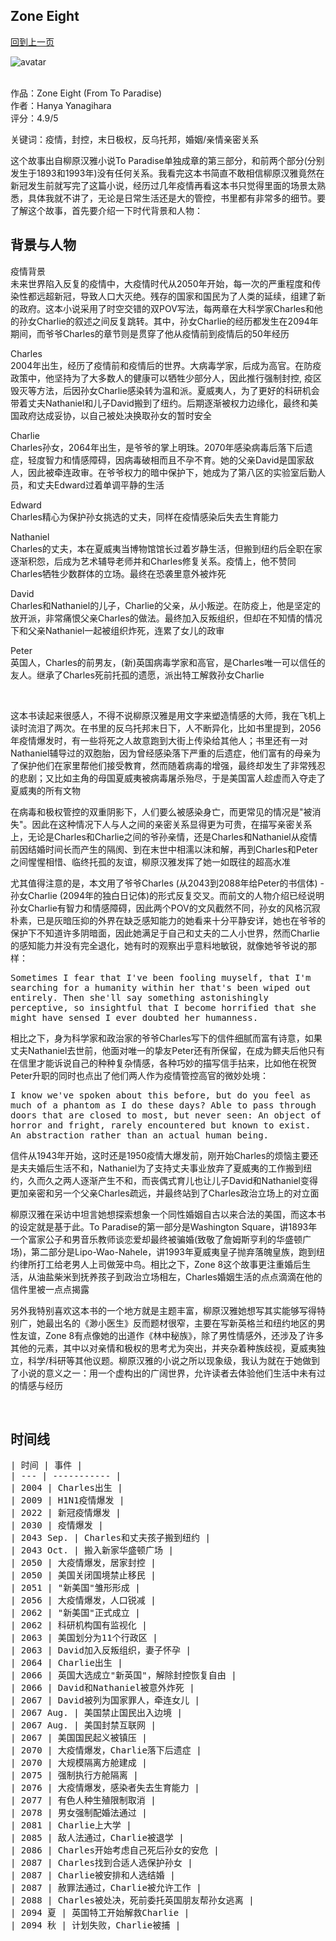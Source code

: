 ## Zone Eight
[回到上一页](https://boheme13.github.io/Reviews/)  &nbsp;&nbsp;

![avatar](https://www.thetimes.co.uk/imageserver/image/%2Fmethode%2Fsundaytimes%2Fprod%2Fweb%2Fbin%2F39deef50-626b-11ec-b5e6-0d64a8c5ca0d.jpg?crop=2667%2C1500%2C0%2C0)
<br>
<br>

<style>
  code {
    white-space : pre-wrap !important;
    word-break: break-word;
  }
  pre {
    white-space : pre-wrap !important;
    word-break: break-word;
  }
</style>

作品：Zone Eight (From To Paradise) <br>
作者：Hanya Yanagihara<br>
评分：4.9/5<br>

关键词：疫情，封控，末日极权，反乌托邦，婚姻/亲情亲密关系

这个故事出自柳原汉雅小说To Paradise单独成章的第三部分，和前两个部分(分别发生于1893和1993年)没有任何关系。我看完这本书简直不敢相信柳原汉雅竟然在新冠发生前就写完了这篇小说，经历过几年疫情再看这本书只觉得里面的场景太熟悉，具体我就不讲了，无论是日常生活还是大的管控，书里都有非常多的细节。要了解这个故事，首先要介绍一下时代背景和人物：

## 背景与人物

疫情背景 <br>
未来世界陷入反复的疫情中，大疫情时代从2050年开始，每一次的严重程度和传染性都远超新冠，导致人口大灭绝。残存的国家和国民为了人类的延续，组建了新的政府。这本小说采用了时空交错的双POV写法，每两章在大科学家Charles和他的孙女Charlie的叙述之间反复跳转。其中，孙女Charlie的经历都发生在2094年期间，而爷爷Charles的章节则是贯穿了他从疫情前到疫情后的50年经历

Charles <br>
2004年出生，经历了疫情前和疫情后的世界。大病毒学家，后成为高官。在防疫政策中，他坚持为了大多数人的健康可以牺牲少部分人，因此推行强制封控, 疫区毁灭等方法，后因孙女Charlie感染转为温和派。夏威夷人，为了更好的科研机会带着丈夫Nathaniel和儿子David搬到了纽约。后期逐渐被权力边缘化，最终和美国政府达成妥协，以自己被处决换取孙女的暂时安全

Charlie <br>
Charles孙女，2064年出生，是爷爷的掌上明珠。2070年感染病毒后落下后遗症，轻度智力和情感障碍，因病毒破相而且不孕不育。她的父亲David是国家敌人，因此被牵连政审。在爷爷权力的暗中保护下，她成为了第八区的实验室后勤人员，和丈夫Edward过着单调平静的生活

Edward <br>
Charles精心为保护孙女挑选的丈夫，同样在疫情感染后失去生育能力

Nathaniel <br>
Charles的丈夫，本在夏威夷当博物馆馆长过着岁静生活，但搬到纽约后全职在家逐渐积怨，后成为艺术辅导老师并和Charles修复关系。疫情上，他不赞同Charles牺牲少数群体的立场。最终在恐袭里意外被炸死

David <br>
Charles和Nathaniel的儿子，Charlie的父亲，从小叛逆。在防疫上，他是坚定的放开派，非常痛恨父亲Charles的做法。最终加入反叛组织，但却在不知情的情况下和父亲Nathaniel一起被组织炸死，连累了女儿的政审

Peter <br>
英国人，Charles的前男友，(新)英国病毒学家和高官，是Charles唯一可以信任的友人。继承了Charles死前托孤的遗愿，派出特工解救孙女Charlie

<br>

这本书读起来很感人，不得不说柳原汉雅是用文字来塑造情感的大师，我在飞机上读时流泪了两次。在书里的反乌托邦末日下，人不断异化，比如书里提到，2056年疫情爆发时，有一些将死之人故意跑到大街上传染给其他人；书里还有一对Nathaniel辅导过的双胞胎，因为曾经感染落下严重的后遗症，他们富有的母亲为了保护他们在家里帮他们接受教育，然而随着病毒的增强，最终却发生了非常残忍的悲剧；又比如主角的母国夏威夷被病毒屠杀殆尽，于是美国富人趁虚而入夺走了夏威夷的所有文物

在病毒和极权管控的双重阴影下，人们要么被感染身亡，而更常见的情况是"被消失"。因此在这种情况下人与人之间的亲密关系显得更为可贵，在描写亲密关系上，无论是Charles和Charlie之间的爷孙亲情，还是Charles和Nathaniel从疫情前因结婚时间长而产生的隔阂、到在末世中相濡以沫和解，再到Charles和Peter之间惺惺相惜、临终托孤的友谊，柳原汉雅发挥了她一如既往的超高水准

尤其值得注意的是，本文用了爷爷Charles (从2043到2088年给Peter的书信体) - 孙女Charlie (2094年的独白日记体)的形式反复交叉。而前文的人物介绍已经说明孙女Charlie有智力和情感障碍，因此两个POV的文风截然不同，孙女的风格沉寂朴素，已是灰暗压抑的外界在缺乏感知能力的她看来十分平静安详，她也在爷爷的保护下不知道许多阴暗面，因此她满足于自己和丈夫的二人小世界，然而Charlie的感知能力并没有完全退化，她有时的观察出乎意料地敏锐，就像她爷爷说的那样：

<pre>
Sometimes I fear that I've been fooling muyself, that I'm searching for a humanity within her that's been wiped out entirely. Then she'll say something astonishingly perceptive, so insightful that I become horrified that she might have sensed I ever doubted her humanness.
</pre>

相比之下，身为科学家和政治家的爷爷Charles写下的信件细腻而富有诗意，如果丈夫Nathaniel去世前，他面对唯一的挚友Peter还有所保留，在成为鳏夫后他只有在信里才能诉说自己的种种复杂情感，各种巧妙的描写信手拈来，比如他在祝贺Peter升职的同时也点出了他们两人作为疫情管控高官的微妙处境：

<pre>
I know we've spoken about this before, but do you feel as much of a phantom as I do these days? Able to pass through doors that are closed to most, but never seen: An object of horror and fright, rarely encountered but known to exist. An abstraction rather than an actual human being.
</pre>

信件从1943年开始，这时还是1950疫情大爆发前，刚开始Charles的烦恼主要还是夫夫婚后生活不和，Nathaniel为了支持丈夫事业放弃了夏威夷的工作搬到纽约，久而久之两人逐渐产生不和，而丧偶式育儿也让儿子David和Nathaniel变得更加亲密和另一个父亲Charles疏远，并最终站到了Charles政治立场上的对立面

柳原汉雅在采访中坦言她想探索想象一个同性婚姻自古以来合法的美国，而这本书的设定就是基于此。To Paradise的第一部分是Washington Square，讲1893年一个富家公子和男音乐教师谈恋爱却最终被骗婚(致敬了詹姆斯亨利的华盛顿广场)，第二部分是Lipo-Wao-Nahele，讲1993年夏威夷皇子抛弃落魄皇族，跑到纽约律所打工给老男人上司做笼中鸟。相比之下，Zone 8这个故事更注重婚后生活，从油盐柴米到抚养孩子到政治立场相左，Charles婚姻生活的点点滴滴在他的信件里被一点点揭露

另外我特别喜欢这本书的一个地方就是主题丰富，柳原汉雅她想写其实能够写得特别广，她最出名的《渺小医生》反而题材很窄，主要在写新英格兰和纽约地区的男性友谊，Zone 8有点像她的出道作《林中秘族》，除了男性情感外，还涉及了许多其他的元素，其中以对亲情和极权的思考尤为突出，并夹杂着种族歧视，夏威夷独立，科学/科研等其他议题。柳原汉雅的小说之所以现象级，我认为就在于她做到了小说的意义之一：用一个虚构出的广阔世界，允许读者去体验他们生活中未有过的情感与经历


<br>



## 时间线
<pre>
| 时间 | 事件 |
| --- | ----------- |
| 2004 | Charles出生 |
| 2009 | H1N1疫情爆发 |
| 2022 | 新冠疫情爆发 |
| 2030 | 疫情爆发 |
| 2043 Sep. | Charles和丈夫孩子搬到纽约 |
| 2043 Oct. | 搬入新家华盛顿广场 |
| 2050 | 大疫情爆发，居家封控 |
| 2050 | 美国关闭国境禁止移民 |
| 2051 | "新美国"雏形形成 |
| 2056 | 大疫情爆发，人口锐减 |
| 2062 | "新美国"正式成立 |
| 2062 | 科研机构国有监视化 |
| 2063 | 美国划分为11个行政区 |
| 2063 | David加入反叛组织，妻子怀孕 |
| 2064 | Charlie出生 |
| 2066 | 英国大选成立"新英国"，解除封控恢复自由 |
| 2066 | David和Nathaniel被意外炸死 |
| 2067 | David被列为国家罪人，牵连女儿 |
| 2067 Aug. | 美国禁止国民出入边境 |
| 2067 Aug. | 美国封禁互联网 |
| 2067 | 美国国民起义被镇压 |
| 2070 | 大疫情爆发，Charlie落下后遗症 |
| 2070 | 大规模隔离方舱建成 |
| 2075 | 强制执行方舱隔离 |
| 2076 | 大疫情爆发，感染者失去生育能力 |
| 2077 | 有色人种生殖限制取消 |
| 2078 | 男女强制配婚法通过 |
| 2081 | Charlie上大学 |
| 2085 | 敌人法通过，Charlie被退学 |
| 2086 | Charles开始考虑自己死后孙女的安危 |
| 2087 | Charles找到合适人选保护孙女 |
| 2087 | Charlie被安排和人选结婚 |
| 2087 | 赦罪法通过，Charlie被允许工作 |
| 2088 | Charles被处决，死前委托英国朋友帮孙女逃离 |
| 2094 夏 | 英国特工开始解救Charlie |
| 2094 秋 | 计划失败，Charlie被捕 |

</pre>








